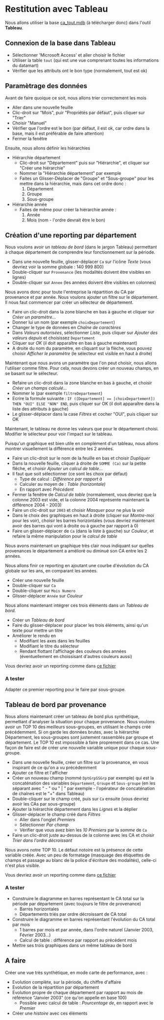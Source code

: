 # Restitution avec Tableau

Nous allons utiliser la base [ca_tout.mdb](ca_tout.mdb) (à télécharger donc) dans l'outil **Tableau**.

## Connexion de la base dans Tableau

- Sélectionner 'Microsoft Access' et aller choisir le fichier
- Utiliser la table `tout` (qui est une vue comprenant toutes les informations du datamart)
- Vérifier que les attributs ont le bon type (normalement, tout est ok)

## Paramètrage des données

Avant de faire quoique ce soit, nous allons trier correctement les mois 

- Aller dans une nouvelle feuille
- Clic-droit sur "Mois", puir "Propriétés par défaut", puis cliquer sur "Trier"
- Choisir "Manuel"
- Vérifier que l'ordre est le bon (par défaut, il est ok, car ordre dans la base, mais il est préférable de faire attention)
- Fermer la fenêtre


Ensuite, nous allons définir les hiérarchies 

- Hiérarchie département
    - Clic-droit sur "Département" puis sur "Hiérarchie", et cliquer sur "Créer une hiérarchie"
    - Nommer la "Hiérarchie département" par exemple
    - Faites un Glisser-Déplacer de "Groupe" et "Sous-groupe" pour les mettre dans la hiérarchie, mais dans cet ordre donc :
        1. Département
        2. Groupe
        3. Sous-groupe
- Hiérarchie année
    - Faites de même pour créer la hiérarchie année :
        1. Année
        2. Mois (nom - l'ordre devrait être le bon)
            
## Création d'une reporting par département

Nous voulons avoir un *tableau de bord* (dans le jargon Tableau) permettant à chaque département de comprendre leur fonctionnement sur la période.

- Dans une nouvelle feuille, glisser-déplacer `Ca` sur l'icône *Texte* (vous devriez voir la somme globale : 140 999 800)
- Double-cliquer sur `Provenance` (les modalités doivent être visibles en lignes)
- Double-cliquer sur `Annee` (les années doivent être visibles en colonnes)

Nous avons donc pour toute l'entreprise la répartition du CA par provenance et par année. Nous voulons ajouter un filtre sur le département. Il nous faut commencer par créer un sélecteur de département.

- Faire un clic-droit dans la zone blanche en bas à gauche et cliquer sur *Créer un paramètre...*
- Donner lui un nom (par exemple `choixDepartement`)
- Changer le type de données en *Chaîne de caractères*
- Dans *Valeurs autorisées*, sélectionner *Liste*, puis cliquer sur *Ajouter des valeurs depuis* et choisissez `Departement`
- Cliquer sur *OK* (il doit apparaître en bas à gauche maintenant)
- A droite du nom du paramètre, en cliquant sur la flèche, vous pouvez choisir *Afficher le paramètre* (le sélecteur est visible en haut à droite)

Maintenant que nous avons un paramètre que l'on peut choisir, nous allons l'utiliser comme filtre. Pour cela, nous devons créer un nouveau champs, en se basant sur le sélecteur.

- Refaire un clic-droit dans la zone blanche en bas à gauche, et choisir *Créer un champs calculé...*
- Nommer le (par exemple `filtreDepartement`)
- Ecrire la formule suivante : `IF ([Departement] == [choixDepartement]) THEN "OUI" ELSE "NON" END`, puis cliquer sur OK (il doit apparaître dans la liste des attributs à gauche)
- Le glisser-déplacer dans la case *Filtres* et cocher "OUI", puis cliquer sur OK

Maintenant, le tableau ne donne les valeurs que pour le département choisi. Modifier le sélecteur pour voir l'impact sur le tableau.

Puisqu'un graphique est bien utile en complément d'un tableau, nous allons montrer visuellement la différence entre les 2 années.

- Faire un clic-droit sur le nom de la feuille en bas et choisir *Dupliquer*
- Dans la nouvelle feuille, cliquer à droite de `SOMME (Ca)` sur la petite flêche, et choisir *Ajouter un calcul de table...*
- Il faut que soit sélectionner (ce sont les choix par défaut)
    - Type de calcul : *Différence par rapport à*
    - Calculer au moyen de : *Table (horizontale)*
    - En rapport avec *Précédent*
- Fermer la fenêtre de *Calcul de table* (normalement, vous devriez que la colonne 2003 est vide, et la colonne 2004 représente maintenant la différence 2004 - 2003)
- Faire un clic-droit sur `2003` et choisir *Masquer* pour ne plus la voir
- Dans le choix des graphiques en haut à droite (cliquer sur *Montre-moi* pour les voir), choisir les barres horizontales (vous devriez maintenant avoir des barres qui vont à droite ou à gauche par rapport à 0)
- Faire un glisser-déplacer de `Ca` (dans la liste à gauche) sur *Couleur*, et refaire la même manipulation pour le *calcul de table*

Nous avons maintenant un graphique très clair nous indiquant sur quelles provenances le département a amélioré ou diminué son CA entre les 2 années.

Nous allons finir ce reporting en ajoutant une courbe d'évolution du CA globale sur les ans, en comparant les années.

- Créer une nouvelle feuille
- Double-cliquer sur `Ca`
- Double-cliquer sur `Mois Numero`
- Glisser-déplacer `Année` sur *Couleur*

Nous allons maintenant intégrer ces trois éléments dans un *Tableau de bord*. 

- Créer un *Tableau de bord*
- Faire du glisser-déplacer pour placer les trois éléments, ainsi qu'un texte pour mettre un titre
- Améliorer le rendu en
    - Modifiant les axes dans les feuilles
    - Modifiant le titre du sélecteur
    - Rendant flottant l'affichage des couleurs des années (éventuellement en choissisant d'autres couleurs aussi)

Vous devriez avoir un reporting comme dans [ce fichier](ca--reporting.twbx)

### A tester

Adapter ce premier reporting pour le faire par sous-groupe.

## Tableau de bord par provenance

Nous allons maintenant créer un tableau de bord plus synthétique, permettant d'analyser la situation pour chaque provenance. Nous voulons avoir un TOP 10 des meilleurs sous-groupes, en utilisant le champs créé précédemment. Si on garde les données brutes, avec la hiérarchie Département, les sous-groupes sont justement rassemblés par groupe et département. Le TOP 10 est impossible à faire proprement dans ce cas. Une façon de faire est de créer une nouvelle variable unique pour chaque sous-groupe.

- Dans une nouvelle feuille, créer un filtre sur la provenance, en vous inspirant de ce qu'on a vu précédemment
- Ajouter ce filtre et l'afficher
- Créer un nouveau champ (nommé `DptGrpSSGrp` par exemple) qui est la concaténation des variables `Département`, `Groupe` et `Sous-groupe` (en les séparant avec " - " ou " | " par exemple - l'opérateur de concaténation de chaînes est le "+" dans Tableau)
- Double-cliquer sur le champ créé, puis sur `Ca` ensuite (vous devriez avoir les CAs par sous-groupe)
- Ajouter la hiérarchie département dans les *Lignes* et la déplier
- Glisser-déplacer le champ créé dans *Filtres*
    - Aller dans l'onglet *Premiers*
    - Sélectionner *Par champ*
    - Vérifier que vous avez bien les *10* *Premiers* par la *somme* de `Ca`
- Faire un clic-droit juste au-dessus de la colonne avec les CA et choisir *Trier dans l'ordre décroissant*

Nous avons notre TOP 10. Le défaut notoire est la présence de cette variable créée. Avec un peu de formatage (masquage des étiquettes de champs et passage au blanc de la police d'écriture des modalités), celle-ci n'est plus visible.

Vous devriez avoir un reporting comme dans [ce fichier](ca--tdb.twbx)

### A tester

- Construire le diagramme en barres représentant le CA total sur la période par département (avec toujours le filtre de provenance)
    - Barres horizontales
    - Départements triés par ordre décroissant de CA total
- Construire le diagramme en barres représentant l'évolution du CA total par mois
    - 1 barres par mois et par année, dans l'ordre naturel (Janvier 2003, Février 2003...)
    - Calcul de table : différence par rapport au précédent mois
- Mettre ses trois graphiques dans un même tableau de bord

## A faire

Créer une vue très synthétique, en mode carte de performance, avec :

- Evolution complète, sur la période, du chiffre d'affaire
- Evolution de la répartition par département 
- Evolution propre de chaque département par rapport au mois de référence "Janvier 2003" (ce qu'on appelle en base 100)
    - Possible avec calcul de table : *Pourcentage de*, en rapport avec le *Premier*
- Créer une *histoire* avec ces éléments
    



